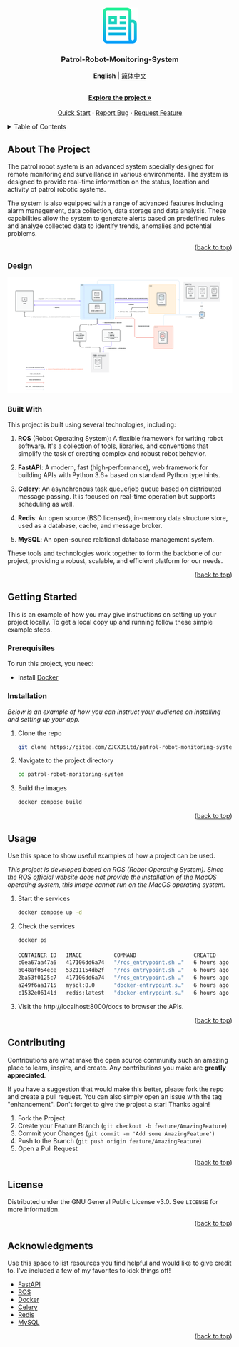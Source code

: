 <!-- Improved compatibility of back to top link: See: https://github.com/othneildrew/Best-README-Template/pull/73 -->
<a name="readme-top"></a>
<!--
*** Thanks for checking out the Best-README-Template. If you have a suggestion
*** that would make this better, please fork the repo and create a pull request
*** or simply open an issue with the tag "enhancement".
*** Don't forget to give the project a star!
*** Thanks again! Now go create something AMAZING! :D
-->



<!-- PROJECT SHIELDS -->
<!--
*** I'm using markdown "reference style" links for readability.
*** Reference links are enclosed in brackets [ ] instead of parentheses ( ).
*** See the bottom of this document for the declaration of the reference variables
*** for contributors-url, forks-url, etc. This is an optional, concise syntax you may use.
*** https://www.markdownguide.org/basic-syntax/#reference-style-links
-->



<!-- PROJECT LOGO -->
<br />
<div align="center">
  <a href="https://gitee.com/ZJCXJSLtd/patrol-robot-monitoring-system">
    <img src="images/logo.png" alt="Logo" width="80" height="80">
  </a>

  <h3 align="center">Patrol-Robot-Monitoring-System</h3>
  <strong>English</strong> | <a href="./README_CN.md">简体中文</a>
  <p align="center">
    <br />
    <a href="https://gitee.com/ZJCXJSLtd/patrol-robot-monitoring-system"><strong>Explore the project »</strong></a>
    <br />
    <br />
    <a href="https://gitee.com/ZJCXJSLtd/patrol-robot-monitoring-system">Quick Start</a>
    ·
    <a href="https://gitee.com/ZJCXJSLtd/patrol-robot-monitoring-system/issues">Report Bug</a>
    ·
    <a href="https://gitee.com/ZJCXJSLtd/patrol-robot-monitoring-system/issues">Request Feature</a>
  </p>
</div>



<!-- TABLE OF CONTENTS -->
<details>
  <summary>Table of Contents</summary>
  <ol>
    <li>
      <a href="#about-the-project">About The Project</a>
      <ul>
        <li><a href="#design">Design</a></li>
        <li><a href="#built-with">Built With</a></li>
      </ul>
    </li>
    <li>
      <a href="#getting-started">Getting Started</a>
      <ul>
        <li><a href="#prerequisites">Prerequisites</a></li>
        <li><a href="#installation">Installation</a></li>
      </ul>
    </li>
    <li><a href="#usage">Usage</a></li>
    <li><a href="#contributing">Contributing</a></li>
    <li><a href="#license">License</a></li>
    <li><a href="#acknowledgments">Acknowledgments</a></li>
  </ol>
</details>



<!-- ABOUT THE PROJECT -->
## About The Project

The patrol robot system is an advanced system specially designed for remote monitoring and surveillance in various environments. The system is designed to provide real-time information on the status, location and activity of patrol robotic systems.

The system is also equipped with a range of advanced features including alarm management, data collection, data storage and data analysis. These capabilities allow the system to generate alerts based on predefined rules and analyze collected data to identify trends, anomalies and potential problems.

<p align="right">(<a href="#readme-top">back to top</a>)</p>

### Design

![Image text](images/design.png)

### Built With

This project is built using several technologies, including:

1. **ROS** (Robot Operating System): A flexible framework for writing robot software. It's a collection of tools, libraries, and conventions that simplify the task of creating complex and robust robot behavior.

2. **FastAPI**: A modern, fast (high-performance), web framework for building APIs with Python 3.6+ based on standard Python type hints.

3. **Celery**: An asynchronous task queue/job queue based on distributed message passing. It is focused on real-time operation but supports scheduling as well.

4. **Redis**: An open source (BSD licensed), in-memory data structure store, used as a database, cache, and message broker.

5. **MySQL**: An open-source relational database management system.

These tools and technologies work together to form the backbone of our project, providing a robust, scalable, and efficient platform for our needs.

<p align="right">(<a href="#readme-top">back to top</a>)</p>



<!-- GETTING STARTED -->
## Getting Started

This is an example of how you may give instructions on setting up your project locally.
To get a local copy up and running follow these simple example steps.

### Prerequisites

To run this project, you need:
- Install [Docker](https://docs.docker.com/get-docker/)

### Installation

_Below is an example of how you can instruct your audience on installing and setting up your app._

1. Clone the repo
   ```sh
   git clone https://gitee.com/ZJCXJSLtd/patrol-robot-monitoring-system.git
   ```
2. Navigate to the project directory
   ```sh
   cd patrol-robot-monitoring-system
   ```
3. Build the images
   ```sh
   docker compose build 
   ```


<p align="right">(<a href="#readme-top">back to top</a>)</p>



<!-- USAGE EXAMPLES -->
## Usage

Use this space to show useful examples of how a project can be used.

_This project is developed based on ROS (Robot Operating System). Since the ROS official website does not provide the installation of the MacOS operating system, this image cannot run on the MacOS operating system._

1. Start the services
   ```sh
   docker compose up -d
   ```
2. Check the services
   ```sh
   docker ps
   
   CONTAINER ID   IMAGE          COMMAND                  CREATED       STATUS       PORTS                               NAMES
   c0ea67aa47a6   417106dd6a74   "/ros_entrypoint.sh …"   6 hours ago   Up 6 hours   0.0.0.0:8000->8000/tcp              app
   b048af054ece   53211154db2f   "/ros_entrypoint.sh …"   6 hours ago   Up 6 hours                                       ros_core
   2ba53f0125c7   417106dd6a74   "/ros_entrypoint.sh …"   6 hours ago   Up 6 hours   8000/tcp                            patrol-robot-monitoring-system-celery-worker-1
   a249f6aa1715   mysql:8.0      "docker-entrypoint.s…"   6 hours ago   Up 6 hours   0.0.0.0:3306->3306/tcp, 33060/tcp   patrol-robot-monitoring-system-db-1
   c1532e06141d   redis:latest   "docker-entrypoint.s…"   6 hours ago   Up 6 hours   0.0.0.0:6379->6379/tcp              redis
   ```
 3. Visit the http://localhost:8000/docs to browser the APIs.


   
<p align="right">(<a href="#readme-top">back to top</a>)</p>



<!-- CONTRIBUTING -->
## Contributing

Contributions are what make the open source community such an amazing place to learn, inspire, and create. Any contributions you make are **greatly appreciated**.

If you have a suggestion that would make this better, please fork the repo and create a pull request. You can also simply open an issue with the tag "enhancement".
Don't forget to give the project a star! Thanks again!

1. Fork the Project
2. Create your Feature Branch (`git checkout -b feature/AmazingFeature`)
3. Commit your Changes (`git commit -m 'Add some AmazingFeature'`)
4. Push to the Branch (`git push origin feature/AmazingFeature`)
5. Open a Pull Request

<p align="right">(<a href="#readme-top">back to top</a>)</p>



<!-- LICENSE -->
## License

Distributed under the GNU General Public License v3.0. See `LICENSE` for more information.

<p align="right">(<a href="#readme-top">back to top</a>)</p>



<!-- ACKNOWLEDGMENTS -->
## Acknowledgments

Use this space to list resources you find helpful and would like to give credit to. I've included a few of my favorites to kick things off!

* [FastAPI](https://fastapi.tiangolo.com/)
* [ROS](http://wiki.ros.org/)
* [Docker](https://docs.docker.com/)
* [Celery](https://github.com/celery/celery)
* [Redis](https://redis.io/)
* [MySQL](https://www.mysql.com/)

<p align="right">(<a href="#readme-top">back to top</a>)</p>
